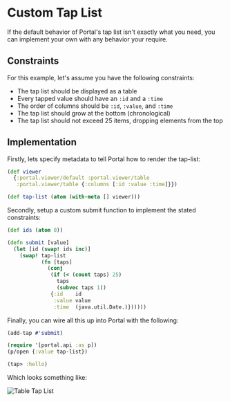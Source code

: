 # Custom Tap List

If the default behavior of Portal's tap list isn't exactly what you need, you
can implement your own with any behavior your require.

## Constraints

For this example, let's assume you have the following constraints:

- The tap list should be displayed as a table
- Every tapped value should have an `:id` and a `:time`
- The order of columns should be `:id`, `:value`, and `:time`
- The tap list should grow at the bottom (chronological)
- The tap list should not exceed 25 items, dropping elements from the top

## Implementation

Firstly, lets specify metadata to tell Portal how to render the tap-list:

```clojure
(def viewer
  {:portal.viewer/default :portal.viewer/table
   :portal.viewer/table {:columns [:id :value :time]}})

(def tap-list (atom (with-meta [] viewer)))
```

Secondly, setup a custom submit function to implement the stated constraints:

```clojure
(def ids (atom 0))

(defn submit [value]
  (let [id (swap! ids inc)]
    (swap! tap-list
           (fn [taps]
             (conj
              (if (< (count taps) 25)
                taps
                (subvec taps 1))
              {:id    id
               :value value
               :time  (java.util.Date.)})))))
```

Finally, you can wire all this up into Portal with the following:

```clojure
(add-tap #'submit)

(require '[portal.api :as p])
(p/open {:value tap-list})

(tap> :hello)
```

Which looks something like:

![Table Tap List](https://user-images.githubusercontent.com/1986211/164960811-b7ebfa17-05ab-4b6b-be5f-f3b9b0f742d7.png)
